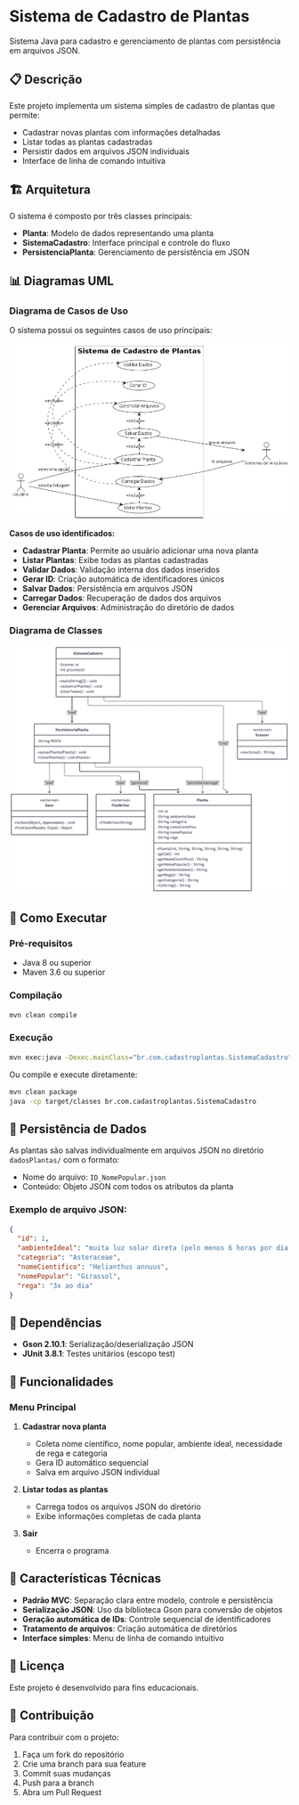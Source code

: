 # Sistema de Cadastro de Plantas

Sistema Java para cadastro e gerenciamento de plantas com persistência em arquivos JSON.

## 📋 Descrição

Este projeto implementa um sistema simples de cadastro de plantas que permite:
- Cadastrar novas plantas com informações detalhadas
- Listar todas as plantas cadastradas
- Persistir dados em arquivos JSON individuais
- Interface de linha de comando intuitiva

## 🏗️ Arquitetura

O sistema é composto por três classes principais:
- **Planta**: Modelo de dados representando uma planta
- **SistemaCadastro**: Interface principal e controle do fluxo
- **PersistenciaPlanta**: Gerenciamento de persistência em JSON

## 📊 Diagramas UML

### Diagrama de Casos de Uso

O sistema possui os seguintes casos de uso principais:

![Diagrama de Casos de Uso](docs/Diagram_caso_uso.png)

**Casos de uso identificados:**
- **Cadastrar Planta**: Permite ao usuário adicionar uma nova planta
- **Listar Plantas**: Exibe todas as plantas cadastradas
- **Validar Dados**: Validação interna dos dados inseridos
- **Gerar ID**: Criação automática de identificadores únicos
- **Salvar Dados**: Persistência em arquivos JSON
- **Carregar Dados**: Recuperação de dados dos arquivos
- **Gerenciar Arquivos**: Administração do diretório de dados


### Diagrama de Classes

![Diagrama de Classes](docs/diagrama_classes.png)

## 🚀 Como Executar

### Pré-requisitos
- Java 8 ou superior
- Maven 3.6 ou superior

### Compilação
```bash
mvn clean compile
```

### Execução
```bash
mvn exec:java -Dexec.mainClass="br.com.cadastroplantas.SistemaCadastro"
```

Ou compile e execute diretamente:
```bash
mvn clean package
java -cp target/classes br.com.cadastroplantas.SistemaCadastro
```



## 💾 Persistência de Dados

As plantas são salvas individualmente em arquivos JSON no diretório `dadosPlantas/` com o formato:
- Nome do arquivo: `ID_NomePopular.json`
- Conteúdo: Objeto JSON com todos os atributos da planta

### Exemplo de arquivo JSON:
```json
{
  "id": 1,
  "ambienteIdeal": "muita luz solar direta (pelo menos 6 horas por dia)",
  "categoria": "Asteraceae",
  "nomeCientifico": "Helianthus annuus",
  "nomePopular": "Girassol",
  "rega": "3x ao dia"
}
```

## 🔧 Dependências

- **Gson 2.10.1**: Serialização/deserialização JSON
- **JUnit 3.8.1**: Testes unitários (escopo test)

## 📝 Funcionalidades

### Menu Principal
1. **Cadastrar nova planta**
   - Coleta nome científico, nome popular, ambiente ideal, necessidade de rega e categoria
   - Gera ID automático sequencial
   - Salva em arquivo JSON individual

2. **Listar todas as plantas**
   - Carrega todos os arquivos JSON do diretório
   - Exibe informações completas de cada planta

3. **Sair**
   - Encerra o programa

## 🎯 Características Técnicas

- **Padrão MVC**: Separação clara entre modelo, controle e persistência
- **Serialização JSON**: Uso da biblioteca Gson para conversão de objetos
- **Geração automática de IDs**: Controle sequencial de identificadores
- **Tratamento de arquivos**: Criação automática de diretórios
- **Interface simples**: Menu de linha de comando intuitivo

## 📄 Licença

Este projeto é desenvolvido para fins educacionais.

## 👥 Contribuição

Para contribuir com o projeto:
1. Faça um fork do repositório
2. Crie uma branch para sua feature
3. Commit suas mudanças
4. Push para a branch
5. Abra um Pull Request
